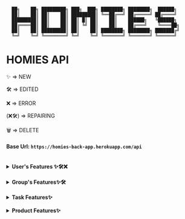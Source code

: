 ```text
  ██╗    ██╗ █████████╗ ███╗  ███╗ ████████╗ ████████╗  ██████╗
  ██║    ██║ ██║    ██║ █████████║ ╚══██╔══╝ ██╔═════╝ ██╔════╝
  █████████║ ██║    ██║ ██║ █║ ██║    ██║    ██████╗   ╚██████╗
  ██╔════██║ ██║    ██║ ██║ ╚╝ ██║    ██║    ██╔═══╝    ╚════██╗
  ██║    ██║ █████████║ ██║    ██║ ████████╗ ████████╗ ███████╔╝
  ╚═╝    ╚═╝ ╚════════╝ ╚═╝    ╚═╝ ╚═══════╝ ╚═══════╝ ╚══════╝
```

# HOMIES API

<p>✨ => NEW</p> 
<p>🛠️ => EDITED</p>
<p>❌ => ERROR</p>
<p>(❌🛠️) => REPAIRING </p>
<p>🗑️ => DELETE</p>

#### Base Url: `https://homies-back-app.herokuapp.com/api`

<br>
<!--
  ################################# USERS ###################################
-->
<details> 
<summary><strong>User's Features ✨🛠️❌</strong></summary>

<br>
<!--
  @@@@@@@@@@@@@@@@@@@@@@@@@@@@@ USERS/REGISTER @@@@@@@@@@@@@@@@@@@@@@@@@@@@@@
-->
<details>
<summary>Register</summary>

REST access:

```java
@PostMapping
```

EndPoint:

```
/register
```

Header:

```java
null
```

Body Requireds:

```json
{
  "login": "nickName",
  "password": "12345678",
  "email": "mymail@domain.com",
  "langKey": "es"
}
```

Body complete:

```json
{
  "login": "nickName",
  "password": "12345678",
  "email": "mymail@domain.com",
  "langKey": "es",
  "firstName": "myName",
  "lastName": "myLastName"
}
```

Return OK:

```java
HttpStatus.created() "201"
```

Email to return new user and activate url for this user:

```text
Dear user

Your Homies account has been created, please click on the URL below to activate it:

https://homies-1854.herokuapp.com//account/activate?key=N95gRmUHsiUSWVLahqqJ

Regards,
Homies Team.
```

Return Error:

```java
HttpStatus.Unauthorized() "401"
HttpStatus.Bad_Request() "405"
```

Info fields:

```text
login => username (Required, minLen = 4, maxLen = 50)
password => password (Required, minLen = 8, maxLen = 100)
email => email (Required, minLen = 8, maxLen = 100)
fistName => name of user (maxLen = 50)
lastName => last name of user (maxLen = 50)
langKey => laguagge of user (minLen = 2, maxLen = 10)
```

</details>
<!--
  @@@@@@@@@@@@@@@@@@@@@@@@@@@@@ USERS/LOGIN @@@@@@@@@@@@@@@@@@@@@@@@@@@@@@@@@
-->
<details>
<summary>Login</summary>

REST access:

```java
@PostMapping
```

EndPoint:

```
/authenticate
```

Header:

```java
null
```

Body Requireds:

```json
{
  "username": "nickName",
  "password": "12345678"
}
```

Return OK:

```java
HttpStatus.OK() "200"
```

```json
{
  "id_token": "eyJhbGciOiJIUzUxMiJ9.eyJzdWIiOiJlc3RoZXIxMyIsImF1dGgiOiJST0xFX1VTRVIiLCJleHAiOjE2NDg5NjY0NDN9.83t23mWPs0J2acZL88TxQCKd3uu-Tooi1T9_1-zCpE0FQ-mANWLVQBMovz1w5kotfvMFIO61zjHEA9rsaZFI6A",
  "id": 4
}
```

Return ERROR:

```java
HttpStatus.Unauthorized() "401"
HttpStatus.Bad_Request() "405"
```

Info fields:

```text
username => username (Required, minLen = 4, maxLen = 100) password => password
(Required, minLen = 8, maxLen = 100) id_token => token for user authenticate on
all request id => id of user
```

</details>
<!--
  @@@@@@@@@@@@@@@@@@@@@@@@@@@@@ USERS/CHANGE PASSWORD @@@@@@@@@@@@@@@@@@@@@@@@@@@@@@@@@
-->
<details>
<summary>Change Password</summary>

REST access:

```java
@PostMapping
```

EndPoint:

```
/account/change-password
```

Header:

```java
null
```

Body Requireds:

```json
{
  "currentPassword": "actualPass",
  "newPassword": "newPassword"
}
```

Return OK:

```java
HttpStatus.OK() "200"
```

Return Bad Request:

```java
HttpStatus.BadRequest() "400" "Incorrect password"
```

Info fields:

```text
currentPassword => currentPassword (Required, minLen = 8, maxLen = 50)
newPassword => newPassword (Required, minLen = 8, maxLen = 100)
```

Info EndPoint:

```text
This request requires authentication need Authentication: "Bearer " + token
```

</details>
<!--
  @@@@@@@@@@@@@@@@@@@@@@@@@@@@@ USERS/RESET PASSWORD @@@@@@@@@@@@@@@@@@@@@@@@@@@@@
-->
<details>
<summary>Reset password</summary>

REST access:

```java
@PostMapping
```

EndPoint:

```
/account/reset-password/init
```

Header:

```java
null
```

Body Requireds:

```JSON
{
    "email": "email@domain.com"
}
```

Return OK:

```java
HttpStatus.OK() "200"
```

```JSON
{
    "ACCEPTED"
}
```

Return Bad Request:
Return Error:

```java
HttpStatus.Bad_Request() "400"
```

```text
400 title: Password reset requested for non existing mail!
```

Info fields:

```html
text: Encapsulated in JSON format
```

</details>
<!--
  @@@@@@@@@@@@@@@@@@@@@@@@@@@@@ USERS/APLY RESET PASSWORD @@@@@@@@@@@@@@@@@@@@@@@@@@@@@@@@@
-->
<details>
<summary>Aply Reset password</summary>

REST access:

```java
@PostMapping
```

EndPoint:

```
/account/reset-password/finish
```

Header:

```java
null
```

Body Requireds:

```JSON
{
    "key": "Rkbx5WPUs5W1JaPY7BcA",
    "newPassword": "0987654321"
}
```

Return OK:

```java
HttpStatus.OK() "200"
```

Return Bad Request:

```java
HttpStatus.BadRequest() "400" "Incorrect password"
```

Info fields:

```text
key => key retrieved in the endPoint /account/reset-password/init newPassword =>
newPassword (Required, minLen = 8, maxLen = 100)
```

</details>
<!--
  @@@@@@@@@@@@@@@@@@@@@@@@@@@@@ USERS/VIEW USER DATA @@@@@@@@@@@@@@@@@@@@@@@@@@@@@@
-->
<details>
<summary>View userData 🛠️</summary>

NEW

```text
🛠️ *access only to backend administrator users
```

REST access:

```java
@GetMapping
```

EndPoint:

```
/user-data
```

Header:

```java
null
```

Body Requireds:

```
/user-data/1
```

Return OK:

```java
HttpStatus.OK() "200"
```

```JSON
{
    "id": 4,
    "photo": "iVBORw0KGgoAAAANSUhEUgAAAMA...",
    "photoContentType": "image/png",
    "phone": "999888777",
    "premium": false,
    "birthDate": null,
    "addDate": null,
    "user": {
        "id": 4,
        "login": "yorch7777",
        "firstName": "Agulló",
        "lastName": "Agulló",
        "email": "re227editado@hotmail.com",
        "activated": true,
        "langKey": "en",
        "imageUrl": null,
        "resetDate": "2022-04-05T05:50:48Z"
    },
    "adminGroups": [],
    "taskAsigneds": [],
    "productCreateds": [],
    "groups": [
        {
            "id": 1,
            "groupKey": "Tunisian payment",
            "groupName": "South",
            "groupRelationName": "explicit white",
            "addGroupDate": "2022-03-07",
            "userAdmin": {
                "id": 2,
                "photo": "iVBORw0KGgoAAAANSUhEUgAAAMAA...",
                "photoContentType": "image/png",
                "phone": "1-555-408-2298 x3208",
                "premium": false,
                "birthDate": "2022-01-21",
                "addDate": "2022-01-21"
            },
            "taskList": {
                "id": 1,
                "nameList": "New"
            },
            "spendingList": {
                "id": 1,
                "total": 34472.0,
                "nameSpendList": "background"
            },
            "shoppingList": {
                "id": 1,
                "total": 90762.0,
                "nameShopList": "Towels Designer Jord"
            },
            "settingsList": {
                "id": 1,
                "settingOne": true,
                "settingTwo": false,
                "settingThree": false,
                "settingFour": false,
                "settingFive": true,
                "settingSix": false,
                "settingSeven": true
            },
            "userData": [
                {
                    "id": 2,
                    "photo": "iVBORw0KGgoAAAANSUhEUgAAAMAAAADACAMA...",
                    "photoContentType": "image/png",
                    "phone": "999888777",
                    "premium": false,
                    "birthDate": null,
                    "addDate": null
                },
                {
                    "id": 5,
                    "photo": null,
                    "photoContentType": null,
                    "phone": null,
                    "premium": false,
                    "birthDate": null,
                    "addDate": "2022-04-05"
                }
            ]
        }
    ]
}
```

Return Bad Request:

```text
404 title: NOT_FOUND
```

Info fields:

```text
/user-data/1 => example for displaying user 1 from the /user-data endpoint
- Here you can see information about which user this information is linked to, and which groups it belongs to with their corresponding objects.
```

</details>
<!--
  @@@@@@@@@@@@@@@@@@@@@@@@@@@@@ USERS/DELETE USER @@@@@@@@@@@@@@@@@@@@@@@@@@@@@@@
-->
<details>
<summary>Delete User ✨🛠️</summary>

NEW:

```text
✨ It is now possible to delete a user account
```

REST access:

```java
@DeleteMapping
```

EndPoint:

```
/user-data/x
```

Header:

```java
null
```

Body Requireds:

```java
null
```

Return OK:

```java
HttpStatus.No Content() "204"
```

Return ERROR:

```java
HttpStatus.Unauthorized() "401"
HttpStatus.Bad_Request() "405"
```

Info fields:

```text
x => x is the id of the user to delete
```

</details>
<!--
  @@@@@@@@@@@@@@@@@@@@@@@@@@@@@ USERS/RE-SEND ACTIVATION EMAIL @@@@@@@@@@@@@@@@@@@@@@@@@@@@@@@@@
-->
<details>
<summary>Re-send activation email ❌</summary>

ERROR:

```text
❌ Only allows forwarding if you are logged in, so it does not work properly.
```

REST access:

```java
@PostMapping
```

EndPoint:

```
/account/reset-password/email
```

Header:

```java
null
```

Body Requireds:

```JSON
{
    "email": "email@domain.com"
}
```

Return OK:

```java
HttpStatus.ResetContent() "205"
```

Return Bad Request:
Return Error:

```java
HttpStatus.Bad_Request() "500"
```

```text
500 "detail": "No value present"
```

Info fields:

```text
text: Encapsulated in JSON format
```

</details>
<!--
  @@@@@@@@@@@@@@@@@@@@@@@@@@@@@ USERS/EDIT USER DATA @@@@@@@@@@@@@@@@@@@@@@@@@@@@@@@@@
-->
<details>
<summary>Edit user data✨</summary>

NEW:✨

```text
- ❗ When the user changes their email when editing their user, the user will be deactivated, so they will lose their login, and they will be sent the activation email again.
  - ❗❗❗❗❗ This should be pointed out to the user so that they do not enter the wrong email address and lose their account.
```

REST access:

```java
@PostMapping
```

EndPoint:

```TEXT
/account/reset-password/user-data/x
```

Header:

```java
null
```

Body Requireds:

```JSON
{
    "login": "Yorch7",
    "firstName": "Jorge",
    "lastName": "Agulló",
    "email": "re227editado@hotmail.com",
    "langKey": "en",
    "phone": 999888777,
    "photo": "iVBORw0KGgoAAAANSUhEUgAAAMAA...",
    "photoContentType": "image/png",
    "birthDate": "1985-11-16T05:50:48Z"
}
```

Return OK:

```java
HttpStatus.Ok() "200"
```

```json
{
  "id": 4,
  "photo": null,
  "photoContentType": "image/png",
  "phone": "999888777",
  "premium": false,
  "birthDate": null,
  "addDate": null,
  "user": {
    "id": 4,
    "login": "yorch27",
    "firstName": "Jorge",
    "lastName": "Agulló",
    "email": "re22788editado@hotmail.com",
    "activated": true,
    "langKey": "en",
    "imageUrl": null,
    "resetDate": "2022-04-05T05:50:48Z"
  },
  "adminGroups": [],
  "taskAsigneds": [],
  "productCreateds": [],
  "groups": [
    {
      "id": 1,
      "groupKey": "Tunisian payment",
      "groupName": "South",
      "groupRelationName": "explicit white",
      "addGroupDate": "2022-03-07",
      "userAdmin": {
        "id": 2,
        "photo": "iVBORw0KGgoAAAANSUhEUgAAA...",
        "photoContentType": "image/png",
        "phone": "1-555-408-2298 x3208",
        "premium": false,
        "birthDate": "2022-01-21",
        "addDate": "2022-01-21"
      },
      "taskList": {
        "id": 1,
        "nameList": "New"
      },
      "spendingList": {
        "id": 1,
        "total": 34472.0,
        "nameSpendList": "background"
      },
      "shoppingList": {
        "id": 1,
        "total": 90762.0,
        "nameShopList": "Towels Designer Jord"
      },
      "settingsList": {
        "id": 1,
        "settingOne": true,
        "settingTwo": false,
        "settingThree": false,
        "settingFour": false,
        "settingFive": true,
        "settingSix": false,
        "settingSeven": true
      },
      "userData": [
        {
          "id": 2,
          "photo": "iVBORw0KGgoAAAANSUhEUgAAA...",
          "photoContentType": "image/png",
          "phone": "1-555-408-2298 x3208",
          "premium": false,
          "birthDate": "2022-01-21",
          "addDate": "2022-01-21"
        },
        {
          "id": 4,
          "photo": null,
          "photoContentType": "image/png",
          "phone": "999888777",
          "premium": false,
          "birthDate": null,
          "addDate": null
        }
      ]
    }
  ]
}
```

Return Bad Request:
Return Error:

```java
HttpStatus.Bad_Request() "500"
```

```text
500 "detail": "No value present"
```

Info fields:

```html
x => user's id login => user's name firstName => real user's name lastName =>
real user's lastName email => user's email langKey => user's language phone =>
user's phone photo => user's photo photoContentType => photo's format birthDate
=> user's birth day
```

</details>
</details>
<br>
<!--
  ############################### GROUPS ##############################
-->
<details>
<summary><strong>Group's Features✨🛠️</strong></summary>
<br>
<!--
  @@@@@@@@@@@@@@@@@@@@@@@@@@@@@ GROUPS/CREATE NEW GROUPS @@@@@@@@@@@@@@@@@@@@@@@@@@@@@@@@@
-->
<details>
<summary>Create new Group</summary>

REST access:

```java
@PostMapping
```

EndPoint:

```
/groups
```

Header:

```java
null
```

Body Requireds:

```json
{
  "user": 1,
  "groupName": "grupoPrueba1",
  "groupRelation": "esto es un grupo de prueba"
}
```

Return OK:

```java
HttpStatus.created() "201"
```

Body response:

```json
{
  "id": 1,
  "groupKey": "Tunisian payment",
  "groupName": "South",
  "groupRelationName": "explicit white",
  "addGroupDate": "2022-03-07",
  "userAdmin": null,
  "taskList": {
    "id": 1,
    "nameList": "New"
  },
  "spendingList": {
    "id": 1,
    "total": 34472.0,
    "nameSpendList": "background"
  },
  "shoppingList": {
    "id": 1,
    "total": 90762.0,
    "nameShopList": "Towels Designer Jord"
  },
  "settingsList": {
    "id": 1,
    "settingOne": true,
    "settingTwo": false,
    "settingThree": false,
    "settingFour": false,
    "settingFive": true,
    "settingSix": false,
    "settingSeven": true
  },
  "userData": [
    {
      "id": 2,
      "photo": "iVBORw0KGgoAAAANSUhEUgAAAMAAAADACAMAAABlApw1AAAC/VBMVEUAAA...",
      "photoContentType": "image/png",
      "phone": "1-555-408-2298 x3208",
      "premium": false,
      "birthDate": "2022-01-21",
      "addDate": "2022-01-21"
    }
  ]
}
```

Return Bad Request:

```java
HttpStatus.created() "400" //*por definir
```

Info fields:

```Text
Request:
user => userData.id (Require, Int) only need id of user login in app or web *For now only userData 1 can be used
groupName => name of group (Require, unique, lenMin = 3, lenMax = 50, text)
groupRelation => reason why the group exist (Require, unique, lenMin = 3, lenMax = 100, text)

Info Response:
id => id's group (Autoasigned)
groupKey => key/password group (Autoasigned)
groupName => name of group
groupRelation => reason why the group exist
userData => extension of "user" for save extra data of users
userAdmin => user who created the group
taskList => group's task list (Autoasigned)
```

</details>
<!--
  @@@@@@@@@@@@@@@@@@@@@@@@@@@@@ GROUPS/GET ALL GROUPS @@@@@@@@@@@@@@@@@@@@@@@@@@@@@@@@@
-->
<details>
<summary>Get all Groups 🛠️</summary>

NEW:

```text
Only allows queries to backend administrators.
```

REST access:

```java
@GetMapping
```

EndPoint:

```
/groups
```

Header:

```java
null
```

Body Requireds:

```java
null
```

Return OK:

```java
HttpStatus.ok() "200"
```

Body response:

```json
[
    {
        "id": 1,
        "groupKey": "Tunisian payment",
        "groupName": "South",
        "groupRelationName": "explicit white",
        "addGroupDate": "2022-03-07",
        "userAdmin": null,
        "taskList": {
            "id": 1,
            "nameList": "New"
        },
        "spendingList": {
            "id": 1,
            "total": 34472.0,
            "nameSpendList": "background"
        },
        "shoppingList": {
            "id": 1,
            "total": 90762.0,
            "nameShopList": "Towels Designer Jord"
        },
        "settingsList": {
            "id": 1,
            "settingOne": true,
            "settingTwo": false,
            "settingThree": false,
            "settingFour": false,
            "settingFive": true,
            "settingSix": false,
            "settingSeven": true
        },
        "userData": [
            {
                "id": 2,
                "photo": "iVBORw0KGgoAAAANSUhEUgAAAMAAAADACAMAAABlApw1AAAC/VBMVEUAAADLqqNLVm...",
                "photoContentType": "image/png",
                "phone": "1-555-408-2298 x3208",
                "premium": false,
                "birthDate": "2022-01-21",
                "addDate": "2022-01-21"
            }
        ]
    },
    {
        "id": 2,
        "groupKey": "info-mediaries matrix disintermediate",
        "groupName": "Savings Chair",
        "groupRelationName": "transmit",
        "addGroupDate": "2022-03-08",
        "userAdmin": null,
        "taskList": {
            "id": 2,
            "nameList": "analyzing"
        },
        "spendingList": {
            "id": 2,
            "total": 83853.0,
            "nameSpendList": "efficient XSS Soap"
        },
        "shoppingList": {
            "id": 2,
            "total": 53135.0,
            "nameShopList": "bypassing connect Mo"
        },
        "settingsList": {
            "id": 2,
            "settingOne": true,
            "settingTwo": false,
            "settingThree": false,
            "settingFour": true,
            "settingFive": true,
            "settingSix": true,
            "settingSeven": false
        },
        "userData": [
            {
                "id": 2,
                "photo": "iVBORw0KGgoAAAANSUhEUgAAAMAAAADACAMAAABlApw1AAAC/VBMVEUAAADLqqNLVmy...",
                "photoContentType": "image/png",
                "phone": "1-555-408-2298 x3208",
                "premium": false,
                "birthDate": "2022-01-21",
                "addDate": "2022-01-21"
            }
        ]
    },
    {
        "id": 3,
        "groupKey": "Tasty client-driven Robust",
        "groupName": "Boliviano high-level moratorium",
        "groupRelationName": "orchid Car",
        "addGroupDate": "2022-03-08",
        "userAdmin": null,
        "taskList": {
            "id": 3,
            "nameList": "Berkshire Developer"
        } ...
```

Return Bad Request:

```java
HttpStatus.created() "400" //*por definir
```

Info fields:

```text
Response:
id => id's group (Autoasigned)
groupKey => key/password group (Autoasigned)
groupName => name of group
groupRelation => reason why the group exist
userData => extension of "user" for save extra data of users
userAdmin => user who created the group
taskList => group's task list (Autoasigned)
```

</details>
<!--
  @@@@@@@@@@@@@@@@@@@@@@@@@@@@@ GROUPS/ADD USER TO THE GROUP @@@@@@@@@@@@@@@@@@@@@@@@@@@@@@@@@
-->
<details>
<summary>Add user to the group</summary>

❗ It can only be exercised by the owner of the group

REST access:

```java
@PostMapping
```

EndPoint:

```
/groups/add-user
```

Header:

```java
null
```

Body Requireds:

```json
{
  "idAdminGroup": "8",
  "login": "newUserName",
  "idGroup": "1"
}
```

Return OK:

```java
HttpStatus.Ok() "200"
```

```json
{
  "id": 1,
  "groupKey": "Tunisian payment",
  "groupName": "South",
  "groupRelationName": "explicit white",
  "addGroupDate": "2022-03-07",
  "userAdmin": {
    "id": 2,
    "photo": "iVBORw0KGgoAAAANSUhEUgAAAMAAAAD...",
    "photoContentType": "image/png",
    "phone": "1-555-408-2298 x3208",
    "premium": false,
    "birthDate": "2022-01-21",
    "addDate": "2022-01-21"
  },
  "taskList": {
    "id": 1,
    "nameList": "New"
  },
  "spendingList": {
    "id": 1,
    "total": 34472.0,
    "nameSpendList": "background"
  },
  "shoppingList": {
    "id": 1,
    "total": 90762.0,
    "nameShopList": "Towels Designer Jord"
  },
  "settingsList": {
    "id": 1,
    "settingOne": true,
    "settingTwo": false,
    "settingThree": false,
    "settingFour": false,
    "settingFive": true,
    "settingSix": false,
    "settingSeven": true
  },
  "userData": [
    {
      "id": 2,
      "photo": "iVBORw0KGgoAAAANSUhEUgAAAMAA...",
      "photoContentType": "image/png",
      "phone": "999888777",
      "premium": false,
      "birthDate": null,
      "addDate": null
    },
    {
      "id": 5,
      "photo": null,
      "photoContentType": null,
      "phone": null,
      "premium": false,
      "birthDate": null,
      "addDate": "2022-04-05"
    }
  ]
}
```

Return ERROR:

```java
HttpStatus.Unauthorized() "401"
HttpStatus.Bad_Request() "405"
```

Info fields:

```text
idAdminGroup => userAdmin's id, owner of group login => userName of new user to
be added (it is possible to change it to use the id, ¿yes?) idGroup => group's
id
```

</details>
<!--
  @@@@@@@@@@@@@@@@@@@@@@@@@@@@@ GROUPS/DELETE USER OF GROUP @@@@@@@@@@@@@@@@@@@@@@@@@@@@@@@@@
-->
<details>
<summary>Delete user of group ✨ (Allows the administrator to exit from himself/herself)</summary>

- ❗ It can only be exercised by the owner of the group.
- ❗ Remove the user from the group, and allow the administrator to leave the group by passing ownership to another user in teh group, if any.
- ❗ It can be used to make a user leave the group, just send the request without an administrator user.

REST access:

```java
@PostMapping
```

EndPoint:

```
/groups/delete-user
```

Header:

```java
null
```

Body Requireds:

```json
{
  "idAdminGroup": "8",
  "login": "newUserName",
  "idGroup": "1"
}
```

❗❗❗❗❗❗ Body Requireds: (only for a user to leave the group)✨

```json
{
  "login": "newUserName",
  "idGroup": "1"
}
```

Return OK:

```java
HttpStatus.No Content() "204"
```

```json
{
  "id": 1,
  "groupKey": "Tunisian payment",
  "groupName": "South",
  "groupRelationName": "explicit white",
  "addGroupDate": "2022-03-07",
  "userAdmin": {
    "id": 2,
    "photo": "iVBORw0KGgoAAAANSUhEUgAAAMAAAAD...",
    "photoContentType": "image/png",
    "phone": "1-555-408-2298 x3208",
    "premium": false,
    "birthDate": "2022-01-21",
    "addDate": "2022-01-21"
  },
  "taskList": {
    "id": 1,
    "nameList": "New"
  },
  "spendingList": {
    "id": 1,
    "total": 34472.0,
    "nameSpendList": "background"
  },
  "shoppingList": {
    "id": 1,
    "total": 90762.0,
    "nameShopList": "Towels Designer Jord"
  },
  "settingsList": {
    "id": 1,
    "settingOne": true,
    "settingTwo": false,
    "settingThree": false,
    "settingFour": false,
    "settingFive": true,
    "settingSix": false,
    "settingSeven": true
  },
  "userData": [
    {
      "id": 2,
      "photo": "iVBORw0KGgoAAAANSUhEUgAAAMAA...",
      "photoContentType": "image/png",
      "phone": "999888777",
      "premium": false,
      "birthDate": null,
      "addDate": null
    },
    {
      "id": 5,
      "photo": null,
      "photoContentType": null,
      "phone": null,
      "premium": false,
      "birthDate": null,
      "addDate": "2022-04-05"
    }
  ]
}
```

Return ERROR:

```java
HttpStatus.Unauthorized() "401"
HttpStatus.Bad_Request() "405"
```

Info fields:

```text
idAdminGroup => userAdmin's id, owner of group login => userName of new user to
be added (it is possible to change it to use the id, ¿yes?) idGroup => group's
id
```

</details>
<!--
  @@@@@@@@@@@@@@@@@@@@@@@@@@@@@ GROUPS/CHANGE GROUP ADMIN @@@@@@@@@@@@@@@@@@@@@@@@@@@@@@@@@
-->
<details>
<summary>Change group administrator</summary>

❗ It can only be exercised by the owner of the group

REST access:

```java
@PostMapping
```

EndPoint:

```
/groups/change-admin
```

Header:

```java
null
```

Body Requireds:

```json
{
  "idAdminGroup": "8",
  "login": "newUserName",
  "idGroup": "1"
}
```

Return OK:

```java
HttpStatus.Ok() "200"
```

```json
{
  "id": 1,
  "groupKey": "Tunisian payment",
  "groupName": "South",
  "groupRelationName": "explicit white",
  "addGroupDate": "2022-03-07",
  "userAdmin": {
    "id": 2,
    "photo": "iVBORw0KGgoAAAANSUhEUgAAAMAAAAD...",
    "photoContentType": "image/png",
    "phone": "1-555-408-2298 x3208",
    "premium": false,
    "birthDate": "2022-01-21",
    "addDate": "2022-01-21"
  },
  "taskList": {
    "id": 1,
    "nameList": "New"
  },
  "spendingList": {
    "id": 1,
    "total": 34472.0,
    "nameSpendList": "background"
  },
  "shoppingList": {
    "id": 1,
    "total": 90762.0,
    "nameShopList": "Towels Designer Jord"
  },
  "settingsList": {
    "id": 1,
    "settingOne": true,
    "settingTwo": false,
    "settingThree": false,
    "settingFour": false,
    "settingFive": true,
    "settingSix": false,
    "settingSeven": true
  },
  "userData": [
    {
      "id": 2,
      "photo": "iVBORw0KGgoAAAANSUhEUgAAAMAA...",
      "photoContentType": "image/png",
      "phone": "999888777",
      "premium": false,
      "birthDate": null,
      "addDate": null
    },
    {
      "id": 5,
      "photo": null,
      "photoContentType": null,
      "phone": null,
      "premium": false,
      "birthDate": null,
      "addDate": "2022-04-05"
    }
  ]
}
```

Return ERROR:

```java
HttpStatus.Unauthorized() "401"
HttpStatus.Bad_Request() "405"
```

Info fields:

```text
idAdminGroup => userAdmin's id, owner of group login => administrator's userName
of new group (it is possible to change it to use the id, ¿yes?) idGroup =>
group's id
```

</details>
<!--
  @@@@@@@@@@@@@@@@@@@@@@@@@@@@@ GROUPS/DELETE GROUP @@@@@@@@@@@@@@@@@@@@@@@@@@@@@@@@@
-->
<details>
<summary>Delete group ✨</summary>

❗ It can only be exercised by the owner of the group

REST access:

```java
@DeleteMapping
```

EndPoint:

```
/groups/x
```

Header:

```java
null
```

Body Requireds:

```java
null
```

Return OK:

```java
HttpStatus.NoContent() "204"
```

Return ERROR:

```java
HttpStatus.Unauthorized() "401"
HttpStatus.Bad_Request() "405"
```

Info fields:

```text
x => group`s id to delete
```

</details>
<!--
  @@@@@@@@@@@@@@@@@@@@@@@@@@@@@ GROUPS/EDITE GROUP @@@@@@@@@@@@@@@@@@@@@@@@@@@@@@@@@
-->
<details>
<summary>Edit group ✨</summary>

❗ It can only be exercised by the owner of the group

REST access:

```java
@PutMapping
```

EndPoint:

```
/groups/x
```

Header:

```java
null
```

Body Requireds:

```json
{
  "groupName": "newNameGroup",
  "groupRelation": "newDescriptionGroup"
}
```

Return OK:

```java
HttpStatus.Ok() "200"
```

Body Response:

```json
{
  "id": 45,
  "groupKey": "IoLBKbR7sI2YTimCsbQq",
  "groupName": "nombre editado2",
  "groupRelationName": "editando la descripción del grupo 2",
  "addGroupDate": "2022-04-24",
  "userAdmin": {
    "id": 8,
    "photo": "iVBORw0KGgoAAAANSUhEUgAAAMAAAADACAMAAABlA...",
    "photoContentType": "image/png",
    "phone": "999888777",
    "premium": false,
    "birthDate": null,
    "addDate": "2022-04-21",
    "user": {
      "id": 8,
      "login": "yorch",
      "firstName": "Jorge",
      "lastName": "Agulló",
      "email": "agullojorge2@hotmail.com",
      "activated": true,
      "langKey": "en",
      "imageUrl": null,
      "resetDate": null
    }
  },
  "taskList": {
    "id": 45,
    "nameList": "TKLhomies1"
  },
  "spendingList": {
    "id": 45,
    "total": 0.0,
    "nameSpendList": "SPL_homies1"
  },
  "shoppingList": {
    "id": 45,
    "total": 0.0,
    "nameShopList": "SHLhomies1"
  },
  "settingsList": {
    "id": 45,
    "settingOne": false,
    "settingTwo": false,
    "settingThree": false,
    "settingFour": false,
    "settingFive": false,
    "settingSix": false,
    "settingSeven": false
  },
  "userData": [
    {
      "id": 2,
      "photo": "iVBORw0KGgoAAAANSUhEUgAAAMAAAADACAMAAABlApw1...",
      "photoContentType": "image/png",
      "phone": "999888777",
      "premium": false,
      "birthDate": null,
      "addDate": "2022-04-21",
      "user": {
        "id": 2,
        "login": "user",
        "firstName": "User",
        "lastName": "User",
        "email": "agullojorge@gmail.com",
        "activated": true,
        "langKey": "en",
        "imageUrl": "",
        "resetDate": null
      }
    }
  ]
}
```

Return ERROR:

```java
HttpStatus.Unauthorized() "401"
HttpStatus.Bad_Request() "405"
```

Info fields:

```text
groupName => The new name of the group (NonRequire, minLen = 3, maxLen = 50)
groupRelation => The new description of the group (NonRequire, minLen = 3, maxLen = 100)
```

</details>
</details>
<br>
<!--
  ################################ TASK ################################
-->
<details>
<summary><strong>Task Features✨</strong></summary>
<br>

<!--
  ################################ TASK ENTITY ################################
-->
<details>
<summary>Entity</summary>

Info variables:

```text
Response:
id => id task
task_name => name task
data_create => date on which the task is created
data_end => date on which the task is finish
description => description task
cancel => boolean variable used to cross out the task if it has been completed
photo => photo task
puntuacion => for the time being it will not be used

```

</details>

<!--
  @@@@@@@@@@@@@@@@@@@@@@@@@@@@@ TASK/CREATE NEW TASK @@@@@@@@@@@@@@@@@@@@@@@@@@@@@@@@@
-->
<details>
<summary>Create new Task ✨</summary>

REST access:

```java
@PostMapping
```

EndPoint:

```
/tasks
```

Header:

```java
null
```

Body Requireds:

```json
{
  "user": 1,
  "idGroup": "1",
  "taskName": "Lavar platos",
  "description": "Lava también la taza de mi cuarto"
}
```

Return OK:

```java
HttpStatus.created() "201"
```

Body response:

```json
{
  "id": 3,
  "taskName": "Lavar platos",
  "dataCreate": "2022-04-20",
  "dataEnd": null,
  "description": "Lava también la taza de mi cuarto",
  "cancel": null,
  "photo": null,
  "photoContentType": null,
  "puntuacion": null,
  "taskList": {
    "id": 1,
    "nameList": "TKLMyHome"
  },
  "userData": {
    "id": 1,
    "photo": "/9j/4AAQSkZJRgABAQEASABIAAD/....",
    "photoContentType": "image/jpeg",
    "phone": "999999999",
    "premium": true,
    "birthDate": "2022-03-01",
    "addDate": "2022-04-30"
  },
  "userCreator": null,
  "userAssigneds": []
}
```

Return Bad Request:

```java
HttpStatus.created() "400" //*por definir
```

Info fields:

```Text
Request:
user => userData.id (Require, Int) only need id of user login in app or web
idGroup => It is generated only when the group is created
taskName => (name = "task_name", length = 50, nullable = false)
description => (name = "description", length = 100, nullable = false)

Response:
id => id's group (Autoasigned)
groupKey => key/password group (Autoasigned)
groupName => name of group
groupRelation => reason why the group exist
userData => extension of "user" for save extra data of users
userAdmin => user who created the group
taskList => group's task list (Autoasigned)
```

</details>
<!--
  @@@@@@@@@@@@@@@@@@@@@@@@@@@@@ TASK/ADD USET TO TASK @@@@@@@@@@@@@@@@@@@@@@@@@@@@@@@@@
-->
<details>
<summary>Add User Task ✨</summary>

REST access:

```java
@PostMapping
```

EndPoint:

```
/tasks/add-user
```

Header:

```java
null
```

Body Requireds:

```Json
{
    "idTask": "2",
    "login": "user",
    "idList": "1"
}
```

Return OK:

```java
HttpStatus.ok() "200"
```

Body response:

```json
[
   {
    "id": 2,
    "taskName": "Lavar platos",
    "dataCreate": "2022-04-18",
    "dataEnd": null,
    "description": "Lava también la taza de mi cuarto",
    "cancel": null,
    "photo": null,
    "photoContentType": null,
    "puntuacion": null,
    "taskList": {
        "id": 1,
        "nameList": "TKLMyHome"
    },
    "userData": {
        "id": 1,
        "photo": "/9j/4AAQSkZJRgABAQEASABIAAD/...",
        "photoContentType": "image/jpeg",
        "phone": "999999999",
        "premium": true,
        "birthDate": "2022-03-01",
        "addDate": "2022-04-30"
    },
    "userCreator": null,
    "userAssigneds": [
        {
            "id": 2,
            "photo": "iVBORw0KGgoAAAANSUhEUgAAAEo....",
            "photoContentType": "image/png",
            "phone": "666666666",
            "premium": true,
            "birthDate": "2022-04-01",
            "addDate": "2022-04-08"
        }
    ]
} ...
```

Return Bad Request:

```java
HttpStatus.created() "400" //*por definir
```

Info fields:

```text
Response:
idTask => id task
login => name user
idList => id list
```

</details>
<!--
  @@@@@@@@@@@@@@@@@@@@@@@@@@@@@ TASK/DELETE USER TASK @@@@@@@@@@@@@@@@@@@@@@@@@@@@@@@@@
-->
<details>
<summary>Delete user task ✨</summary>

REST access:

```java
@PostMapping
```

EndPoint:

```
/task/delete-user
```

Header:

```java
null
```

Body Requireds:

```Json
{
    "idTask": "2",
    "login": "admin",
    "idList": "1"
}
```

Return OK:

```java
HttpStatus.ok() "200"
```

Body response:

```json
[
  {
    "id": 2,
    "taskName": "Lavar platos",
    "dataCreate": "2022-04-18",
    "dataEnd": null,
    "description": "Lava también la taza de mi cuarto",
    "cancel": null,
    "photo": null,
    "photoContentType": null,
    "puntuacion": null,
    "taskList": {
        "id": 1,
        "nameList": "TKLMyHome"
    },
    "userData": {
        "id": 1,
        "photo": "/9j/4A...",
        "photoContentType": "image/jpeg",
        "phone": "999999999",
        "premium": true,
        "birthDate": "2022-03-01",
        "addDate": "2022-04-30"
    },
    "userCreator": null,
    "userAssigneds": [
        {
            "id": 2,
            "photo": "iVBORw0KGgoA....",
            "photoContentType": "image/png",
            "phone": "666666666",
            "premium": true,
            "birthDate": "2022-04-01",
            "addDate": "2022-04-08"
        }
    ]
} ...
```

Return Bad Request:

```java
HttpStatus.created() "400" //*por definir
```

Info fields:

```text
Response:
idTask => id task
login => name user
idList => id list
```

</details>
<!--
  @@@@@@@@@@@@@@@@@@@@@@@@@@@@@ TASK/DELETE TASK @@@@@@@@@@@@@@@@@@@@@@@@@@@@@@@@@
-->
<details>
<summary>Detelete task✨</summary>

REST access:

```java
@PostMapping
```

EndPoint:

```
/task/delete-task/{id}
```

Header:

```java
null
```

Body Requireds:

```Java

```

Return OK:

```java
HttpStatus.ok() "204"
```

Body response:
Return Bad Request:

```java
HttpStatus.created() "400" //*por definir
```

</details>

<!--
  @@@@@@@@@@@@@@@@@@@@@@@@@@@@@ GET/ALLTASK @@@@@@@@@@@@@@@@@@@@@@@@@@@@@@@@@
-->
<details>
<summary>Get/ All tasks ✨</summary>

REST access:

```java
@GetMapping
```

EndPoint:

```
/task-lists
```

Header:

```java
null
```

Body Requireds:

```Json
null
```

Return OK:

```java
HttpStatus.ok() "200"
```

Body response:

```json
[
  [
    {
        "id": 1,
        "nameList": "New",
        "group": {
            "id": 1,
            "groupKey": "Tunisian payment",
            "groupName": "South",
            "groupRelationName": "explicit white",
            "addGroupDate": "2022-03-07"
        },
        "tasks": [
            {
                "id": 11,
                "taskName": "Alex",
                "dataCreate": "2022-04-24",
                "dataEnd": null,
                "description": "JORGE",
                "cancel": null,
                "photo": null,
                "photoContentType": null,
                "puntuacion": null
            }
    ]
} ...
```

Return Bad Request:

```java
HttpStatus.created() "400" //*por definir
```

</details>
<!--
  @@@@@@@@@@@@@@@@@@@@@@@@@@@@@ Get-TaskList-Task-User@@@@@@@@@@@@@@@@@@@@@@@@@@@@@@@@@
-->
<details>
<summary>Get/ All task for one user✨</summary>

REST access:

```java
@GetMapping
```

EndPoint:

```
/task-lists-user/{id}/{login}
```

Header:

```java
null
```

Body Requireds:

```Json
null
```

Return OK:

```java
HttpStatus.ok() "200"
```

Body response:

```json
[
  [
     {
        "id": 12,
        "taskName": "Alex",
        "dataCreate": "2022-04-24",
        "dataEnd": null,
        "description": "JORGE",
        "cancel": null,
        "photo": null,
        "photoContentType": null,
        "puntuacion": null,
        "taskList": {
            "id": 1,
            "nameList": "New"
        },
        "userData": {
            "id": 1,
            "photo": "i..",
            "photoContentType": "image/png",
            "phone": "735-497-3310",
            "premium": false,
            "birthDate": "2022-01-20",
            "addDate": "2022-01-21"
        },
        "userAssigneds": [
            {
                "id": 1,
                "photo": "iVBO...",
                "photoContentType": "image/png",
                "phone": "735-497-3310",
                "premium": false,
                "birthDate": "2022-01-20",
                "addDate": "2022-01-21"
            }
    ]
}
    ]
} ...
```

Return Bad Request:

```java
HttpStatus.created() "400" //*por definir
```

</details>
<!--
  @@@@@@@@@@@@@@@@@@@@@@@@@@@@@ GET/ONETASK @@@@@@@@@@@@@@@@@@@@@@@@@@@@@@@@@
-->
<details>
<summary>Get/ One task ✨</summary>

REST access:

```java
@GetMapping
```

EndPoint:

```
/task-lists/{id}
```

Header:

```java
null
```

Body Requireds:

```Json
null
```

Return OK:

```java
HttpStatus.ok() "200"
```

Body response:

```json
[
  [
    {
    "id": 1,
    "nameList": "New",
    "group": {
        "id": 1,
        "groupKey": "Tunisian payment",
        "groupName": "South",
        "groupRelationName": "explicit white",
        "addGroupDate": "2022-03-07"
    },
    "tasks": [
        {
            "id": 12,
            "taskName": "Alex",
            "dataCreate": "2022-04-24",
            "dataEnd": null,
            "description": "JORGE",
            "cancel": null,
            "photo": null,
            "photoContentType": null,
            "puntuacion": null
        },
        {
            "id": 11,
            "taskName": "Alex",
            "dataCreate": "2022-04-24",
            "dataEnd": null,
            "description": "JORGE",
            "cancel": null,
            "photo": null,
            "photoContentType": null,
            "puntuacion": null
        },
  ]
}
    ]
} ...
```

Return Bad Request:

```java
HttpStatus.created() "400" //*por definir
```

</details>
<!--
  @@@@@@@@@@@@@@@@@@@@@@@@@@@@@ Put-UpdateTask@@@@@@@@@@@@@@@@@@@@@@@@@@@@@@@@@
-->
<details>
<summary>Update Task✨</summary>

REST access:

```java
@PutMapping
```

EndPoint:

```
/tasks/update-tasks
```

Header:

```java
null
```

Body Requireds:

```Json
{
    "idTask": 22,
    "idGroup": 11,
    "login": "admin",
    "taskName": "Jorgeeasss",
    "description": "YA tu sabessasdsaaasasda"
}
```

Return OK:

```java
HttpStatus.ok() "200"
```

Body response:

```json
[
  [
     {
    "id": 22,
    "taskName": "Jorgeeasss",
    "dataCreate": "2022-04-25",
    "dataEnd": null,
    "description": "YA tu sabessasdsaaasasda",
    "cancel": null,
    "photo": null,
    "photoContentType": null,
    "puntuacion": null,
    "taskList": {
        "id": 11,
        "nameList": "TKLhomies22"
    },
    "userData": {
        "id": 1,
        "photo": "iVBOR..",
        "photoContentType": "image/png",
        "phone": "735-497-3310",
        "premium": false,
        "birthDate": "2022-01-20",
        "addDate": "2022-01-21"
    },
    "userAssigneds": []
}
    ]
    ]
} ...
```

Return Bad Request:

```java
HttpStatus.created() "400" //*por definir
```

</details>
</details>
<br>
<!--
  ################################ Product ################################
-->
<details>
<summary><strong>Product Features✨</strong></summary>
<br>

<!--
  ################################ Product ENTITY ################################
-->
<details>
<summary>Entity</summary>

Info variables:

```text
Response:
id => id Product
name => name Product
photo => photo Product
units => units Product
typeUnit => type Unit
note => note Product
dataCreated => date that is created by default when creating a product
shoppingDate => date that is created by default put that a product has been purchased
purchased => section to cross a product off the list when buying
user_created => User who creates a product

```

</details>

<!--
  @@@@@@@@@@@@@@@@@@@@@@@@@@@@@ TASK/CREATE NEW Product @@@@@@@@@@@@@@@@@@@@@@@@@@@@@@@@@
-->
<details>
<summary>Create new Product ✨</summary>

REST access:

```java
@PostMapping
```

EndPoint:

```
/products
```

Header:

```java
null
```

Body Requireds:

```json
{
  "idGroup": 15,
  "idUserData": "1",
  "nameProduct": "patatas",
  "units": "2",
  "typeUnit": "kg"
}
```

Return OK:

```java
HttpStatus.created() "201"
```

Body response:

```json
{
  "id": 14,
  "name": "patatas",
  "price": null,
  "photo": null,
  "photoContentType": null,
  "units": 2.0,
  "typeUnit": "kg",
  "note": null,
  "dataCreated": null,
  "shoppingDate": null,
  "purchased": null,
  "userCreated": null,
  "userCreator": null,
  "shoppingList": {
    "id": 15,
    "total": 0.0,
    "nameShopList": "SHLPrueba 1"
  }
}
```

Return Bad Request:

```java
HttpStatus.created() "400" //*por definir
```

Info fields:

```Text
Request:
user => userData.id (Require, Int) only need id of user login in app or web
idGroup => It is generated only when the group is created
taskName => (name = "task_name", length = 50, nullable = false)
description => (name = "description", length = 100, nullable = false)

Response:
id => id's group (Autoasigned)
groupKey => key/password group (Autoasigned)
groupName => name of group
groupRelation => reason why the group exist
userData => extension of "user" for save extra data of users
userAdmin => user who created the group
taskList => group's task list (Autoasigned)
```

</details>
<!--
  @@@@@@@@@@@@@@@@@@@@@@@@@@@@@ Put-UpdateProduct @@@@@@@@@@@@@@@@@@@@@@@@@@@@@@@@@
-->
<details>
<summary>Update Product✨</summary>

REST access:

```java
@PutMapping
```

EndPoint:

```
/products/update-products
```

Header:

```java
null
```

Body Requireds:

```Json
{
    "login": "user",
    "idGroup": "15",
    "idProduct": "14",
    "typeUnit": "Cajas",
    "name": "Patatas con sad",
    "units": "5"
}
```

Return OK:

```java
HttpStatus.ok() "200"
```

Body response:

```json
{
  "id": 14,
  "name": "Patatas con sad",
  "price": null,
  "photo": null,
  "photoContentType": null,
  "units": 5.0,
  "typeUnit": "Cajas",
  "note": null,
  "dataCreated": null,
  "shoppingDate": null,
  "purchased": null,
  "userCreated": null,
  "userCreator": null,
  "shoppingList": {
    "id": 15,
    "total": 0.0,
    "nameShopList": "SHLPrueba 1"
  }
}
```

Return Bad Request:

```java
HttpStatus.created() "400" //*por definir
```

</details>
